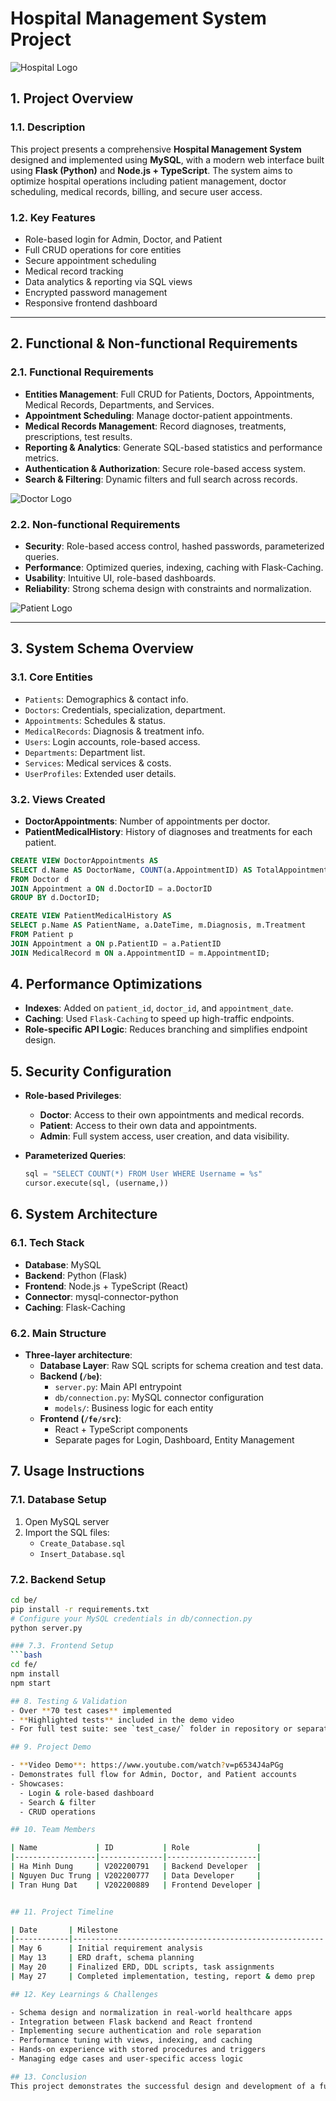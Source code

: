 # Hospital Management System Project

![Hospital Logo](skibidi.png)

## 1. Project Overview

### 1.1. Description

This project presents a comprehensive **Hospital Management System** designed and implemented using **MySQL**, with a modern web interface built using **Flask (Python)** and **Node.js + TypeScript**. The system aims to optimize hospital operations including patient management, doctor scheduling, medical records, billing, and secure user access. 

### 1.2. Key Features

- Role-based login for Admin, Doctor, and Patient
- Full CRUD operations for core entities
- Secure appointment scheduling
- Medical record tracking
- Data analytics & reporting via SQL views
- Encrypted password management
- Responsive frontend dashboard

---

## 2. Functional & Non-functional Requirements

### 2.1. Functional Requirements

- **Entities Management**: Full CRUD for Patients, Doctors, Appointments, Medical Records, Departments, and Services.
- **Appointment Scheduling**: Manage doctor-patient appointments.
- **Medical Records Management**: Record diagnoses, treatments, prescriptions, test results.
- **Reporting & Analytics**: Generate SQL-based statistics and performance metrics.
- **Authentication & Authorization**: Secure role-based access system.
- **Search & Filtering**: Dynamic filters and full search across records.

![Doctor Logo](skibidi_doctor.png)

### 2.2. Non-functional Requirements

- **Security**: Role-based access control, hashed passwords, parameterized queries.
- **Performance**: Optimized queries, indexing, caching with Flask-Caching.
- **Usability**: Intuitive UI, role-based dashboards.
- **Reliability**: Strong schema design with constraints and normalization.

![Patient Logo](skibidi_patient.png)

---

## 3. System Schema Overview

### 3.1. Core Entities

- `Patients`: Demographics & contact info.
- `Doctors`: Credentials, specialization, department.
- `Appointments`: Schedules & status.
- `MedicalRecords`: Diagnosis & treatment info.
- `Users`: Login accounts, role-based access.
- `Departments`: Department list.
- `Services`: Medical services & costs.
- `UserProfiles`: Extended user details.

### 3.2. Views Created

- **DoctorAppointments**: Number of appointments per doctor.
- **PatientMedicalHistory**: History of diagnoses and treatments for each patient.

```sql
CREATE VIEW DoctorAppointments AS
SELECT d.Name AS DoctorName, COUNT(a.AppointmentID) AS TotalAppointments
FROM Doctor d
JOIN Appointment a ON d.DoctorID = a.DoctorID
GROUP BY d.DoctorID;

CREATE VIEW PatientMedicalHistory AS
SELECT p.Name AS PatientName, a.DateTime, m.Diagnosis, m.Treatment
FROM Patient p
JOIN Appointment a ON p.PatientID = a.PatientID
JOIN MedicalRecord m ON a.AppointmentID = m.AppointmentID;
```

## 4. Performance Optimizations

- **Indexes**: Added on `patient_id`, `doctor_id`, and `appointment_date`.
- **Caching**: Used `Flask-Caching` to speed up high-traffic endpoints.
- **Role-specific API Logic**: Reduces branching and simplifies endpoint design.

## 5. Security Configuration

- **Role-based Privileges**:
  - **Doctor**: Access to their own appointments and medical records.
  - **Patient**: Access to their own data and appointments.
  - **Admin**: Full system access, user creation, and data visibility.

- **Parameterized Queries**:
  ```python
  sql = "SELECT COUNT(*) FROM User WHERE Username = %s"
  cursor.execute(sql, (username,))

## 6. System Architecture

### 6.1. Tech Stack

- **Database**: MySQL
- **Backend**: Python (Flask)
- **Frontend**: Node.js + TypeScript (React)
- **Connector**: mysql-connector-python
- **Caching**: Flask-Caching

### 6.2. Main Structure

- **Three-layer architecture**:
  - **Database Layer**: Raw SQL scripts for schema creation and test data.
  - **Backend (`/be`)**:
    - `server.py`: Main API entrypoint
    - `db/connection.py`: MySQL connector configuration
    - `models/`: Business logic for each entity
  - **Frontend (`/fe/src`)**:
    - React + TypeScript components
    - Separate pages for Login, Dashboard, Entity Management

## 7. Usage Instructions

### 7.1. Database Setup

1. Open MySQL server
2. Import the SQL files:
   - `Create_Database.sql`
   - `Insert_Database.sql`

### 7.2. Backend Setup

```bash
cd be/
pip install -r requirements.txt
# Configure your MySQL credentials in db/connection.py
python server.py

### 7.3. Frontend Setup
```bash
cd fe/
npm install
npm start

## 8. Testing & Validation
- Over **70 test cases** implemented
- **Highlighted tests** included in the demo video
- For full test suite: see `test_case/` folder in repository or separate Test Case file

## 9. Project Demo

- **Video Demo**: https://www.youtube.com/watch?v=p6534J4aPGg 
- Demonstrates full flow for Admin, Doctor, and Patient accounts
- Showcases:
  - Login & role-based dashboard
  - Search & filter
  - CRUD operations

## 10. Team Members

| Name             | ID           | Role               |
|------------------|--------------|--------------------|
| Ha Minh Dung     | V202200791   | Backend Developer  |
| Nguyen Duc Trung | V202200777   | Data Developer     |
| Tran Hung Dat    | V202200889   | Frontend Developer |


## 11. Project Timeline

| Date       | Milestone                                              |
|------------|--------------------------------------------------------|
| May 6      | Initial requirement analysis                           |
| May 13     | ERD draft, schema planning                             |
| May 20     | Finalized ERD, DDL scripts, task assignments           |
| May 27     | Completed implementation, testing, report & demo prep  |

## 12. Key Learnings & Challenges

- Schema design and normalization in real-world healthcare apps
- Integration between Flask backend and React frontend
- Implementing secure authentication and role separation
- Performance tuning with views, indexing, and caching
- Hands-on experience with stored procedures and triggers
- Managing edge cases and user-specific access logic

## 13. Conclusion
This project demonstrates the successful design and development of a full-stack, database-driven **Hospital Management System**. It combines strong backend logic, secure database design, and a responsive frontend to provide an effective solution for real-world hospital workflows.



